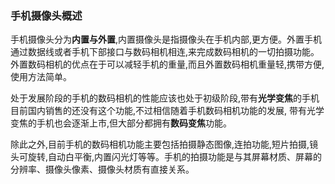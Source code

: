 ### 手机摄像头概述

手机摄像头分为**内置与外置**,内置摄像头是指摄像头在手机内部,更方便。外置手机通过数据线或者手机下部接口与数码相机相连,来完成数码相机的一切拍摄功能。</br>
外置数码相机的优点在于可以减轻手机的重量,而且外置数码相机重量轻,携带方便,使用方法简单。</br>

处于发展阶段的手机的数码相机的性能应该也处于初级阶段,带有**光学变焦**的手机目前国内销售的还没有这个功能,不过相信随着手机数码相机功能的发展,
带有光学变焦的手机也会逐渐上市,但大部分都拥有**数码变焦**功能。</br>

除此之外,目前手机的数码相机功能主要包括拍摄静态图像,连拍功能,短片拍摄,镜头可旋转,自动白平衡,内置闪光灯等等。手机的拍摄功能是与其屏幕材质、屏幕的分辨率、摄像头像素、摄像头材质有直接关系。

### 
